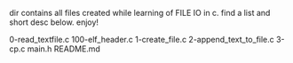 dir contains all files created while learning of FILE IO in c.
find a list and short desc below.
enjoy!


0-read_textfile.c
100-elf_header.c
1-create_file.c
2-append_text_to_file.c
3-cp.c
main.h
README.md
